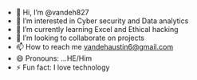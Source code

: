 - 👋 Hi, I’m @vandeh827
- 👀 I’m interested in Cyber security and Data analytics
- 🌱 I’m currently learning Excel and Ethical hacking 
- 💞️ I’m looking to collaborate on projects 
- 📫 How to reach me vandehaustin6@gmail.com
- 😄 Pronouns: ...HE/Him
- ⚡ Fun fact: I love technology
